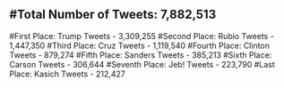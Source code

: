 #Total Number of Tweets: 7,882,513 
---
#First Place: Trump Tweets - 3,309,255
#Second Place: Rubio Tweets - 1,447,350
#Third Place: Cruz Tweets - 1,119,540
#Fourth Place: Clinton Tweets - 879,274
#Fifth Place: Sanders Tweets - 385,213
#Sixth Place: Carson Tweets - 306,644
#Seventh Place: Jeb! Tweets - 223,790
#Last Place: Kasich Tweets - 212,427
